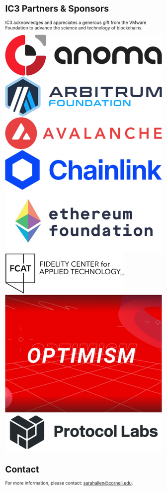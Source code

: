 # IC3 Partners & Sponsors

IC3 acknowledges and appreciates a generous gift from the VMware
Foundation to advance the science and technology of blockchains. <br>

<div class="ui center aligned basic segment">
    <div class="ui small images">
	<img class="ui image sponsor logo" id="Anoma Foundation" src="images/partners/Anoma.png">
	<img class="ui image sponsor logo" id="Arbitrum Foundation" src="images/partners/AF navy.png"> 
	<img class="ui image sponsor logo" id="avalabs" src="images/partners/Avalanche.png">
	<img class="ui image sponsor logo" id="chainlink" src="images/partners/Chainlink-New.png">
	<img class="ui image sponsor logo" id="ethereum" src="images/partners/EF 2024.jpeg">
	<img class="ui image sponsor logo" id="fidelity fcat" src="images/partners/FCAT logo.png">
	<img class="ui image sponsor logo" id="optimism" src="images/partners/Optimism.jpg">    
	<img class="ui image sponsor logo" id="protocollabs" src="images/partners/protocol-labs.png">
    </div>
</div>


# Contact

For more information, please contact: [sarahallen@cornell.edu](mailto:sarahallen@cornell.edu).
